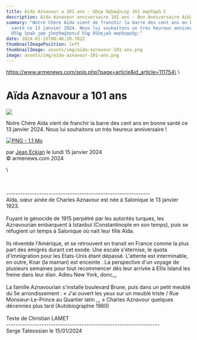 ```yaml
---
title: Aïda Aznavour a 101 ans - Աիդա Ազնավուրը 101 տարեկան է
description: Aïda Aznavour anniversaire 101 ans - Bon Anniversaire Aïda Aznavour
summary: "Notre Chère Aïda vient de franchir la barre des cent ans en bonne
  santé ce 13 janvier 2024. Nous lui souhaitons un très heureux anniversaire !
  Մենք նրան շատ շնորհավորում ենք ծննդյան տարեդարձը:"
date: 2024-01-16T00:46:20.702Z
thumbnailImagePosition: left
thumbnailImage: assets/img/aïda-aznavour-101-ans.png
image: assets/img/aïda-aznavour-101-ans.png
---
```

https://www.armenews.com/spip.php?page=article&id_article=111754\
\
<!--StartFragment-->

# Aïda Aznavour a 101 ans



![](https://www.armenews.com/IMG/arton111754.png)

Notre Chère Aïda vient de franchir la barre des cent ans en bonne santé ce 13 janvier 2024. Nous lui souhaitons un très heureux anniversaire !

[![PNG - 1.1 Mo](https://www.armenews.com/local/cache-vignettes/L670xH1016/capture_d_e_cran_2024-01-15_a_10.06_36-2cb21.png?1705337988)](https://www.armenews.com/IMG/png/8/f/2/capture_d_e_cran_2024-01-15_a_10.06_36.png "png/8/f/2/capture_d_e_cran_2024-01-15_a_10.06_36.png")

par [Jean Eckian](https://www.armenews.com/spip.php?page=auteur&id_auteur=34) le lundi 15 janvier 2024\
© armenews.com 2024

<!--EndFragment-->\
\
\
-------------------------------------------------------------\
Aïda, sœur ainée de Charles Aznavour est née à Salonique le 13 janvier 1923.\
\
Fuyant le génocide de 1915 perpétré par les autorités turques, les Aznavourian embarquent à Istanbul (Constantinople en son temps), puis se réfugient un temps à Salonique où naït leur fille Aïda.\
\
Ils rêventde l'Amérique, et se retrouvent en transit en France comme la plus part des émigrés durant cet exode. Une escale s'éternise, le quota d'immigration pour les Etats-Unis étant dépassé. L'attente est interminable, en outre, Knar (la maman) est enceinte . La perspective d'un voyage de plusieurs semaines pour tout recommencer dès leur arrivée à Ellis Island les freine dans leur élan. Adieu New York, donc,,,\
\
La famille Aznavourian s'installe boulevard Brune, puis dans un petit meublé du 5e arrondissement : « J'ai ouvert les yeux sur un meublé triste / Rue Monsieur-Le-Prince au Quartier latin ,,, » Charles Aznavour quelques décennies plus tard (Autobiographie 1980)\
\
Texte de Christian LAMET\
-----------------------------------------------------------------\
Serge Tateossian le 15/01/2024